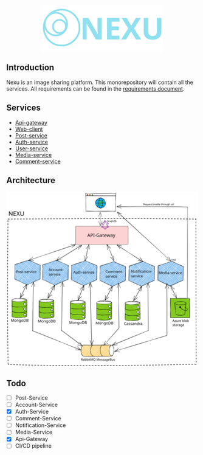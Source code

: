 <p align="center" style="text-align: center">
  <img src="./docs/nexu_logo_with_name.svg" width="320" alt="Architect Logo" /></a>
</p>

## Introduction
Nexu is an image sharing platform. This monorepository will contain all the services. All requirements can be found in the [requirements document](./docs/Project%20Requirements.pdf).

## Services

- [Api-gateway](./api-gateway/)
- [Web-client](./web-client/)
- [Post-service](./post-service/)
- [Auth-service](./auth-service/)
- [User-service](./user-service/)
- [Media-service](./media-service/)
- [Comment-service](./media-service/)

## Architecture

!['Nexu architecture diagram (⌐■_■)'](./docs/Nexu%20architecture.svg)

## Todo

- [ ] Post-Service
- [ ] Account-Service
- [x] Auth-Service
- [ ] Comment-Service
- [ ] Notification-Service
- [ ] Media-Service
- [x] Api-Gateway
- [ ] CI/CD pipeline
